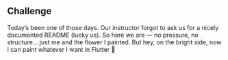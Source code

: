 ## Challenge
Today’s been one of those days. Our instructor forgot to ask us for a nicely documented README (lucky us). So here we are — no pressure, no structure… just me and the flower I painted. But hey, on the bright side, now I can paint whatever I want in Flutter 🥳